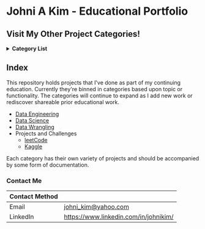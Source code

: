 # Johni A Kim - Educational Portfolio

## Visit My Other Project Categories!

<details><summary><strong>Category List</strong></summary> 
<br>

[Personal Projects](https://github.com/JohniAKim/PersonalProjects)
  - [Database Architecture and Modeling]()
    - [Common Notes Subsystem]()
  - [Documentation Samples]()
  - [Educational](https://github.com/JohniAKim/PersonalProjects/Educational)
  - [Health and Fitness]()
  - [Microsoft Access]()
  - [Visualizations]()

</details>

## Index

This repository holds projects that I've done as part of my continuing education. Currently they're binned in categories based upon topic or functionality.  The categories will continue to expand as I add new work or rediscover shareable prior educational work.

- [Data Engineering]()
- [Data Science]()
- [Data Wrangling]()
- Projects and Challenges
  - [leetCode](https://github.com/JohniAKim/PersonalProjects/tree/main/Educational/leetCode)
  - [Kaggle](https://github.com/JohniAKim/PersonalProjects/tree/main/Educational/Kaggle)

Each category has their own variety of projects and should be accompanied by some form of documentation. 


### Contact Me

| Contact Method |  |
| --- | --- |
| Email | johni_kim@yahoo.com |
| LinkedIn | https://www.linkedin.com/in/johnikim/ |
